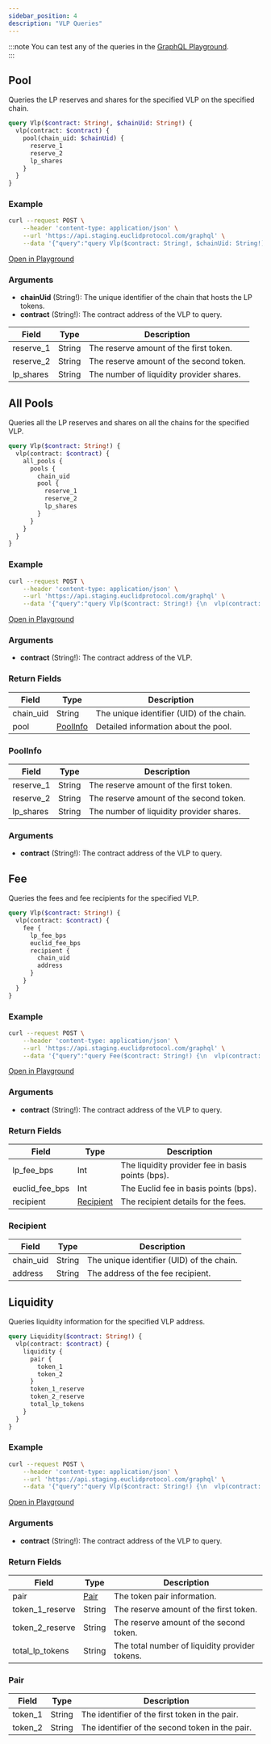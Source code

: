 ```yaml
---
sidebar_position: 4
description: "VLP Queries"
---
```


:::note
You can test any of the queries in the [GraphQL Playground](https://api.staging.euclidprotocol.com/).  
:::

## Pool 
Queries the LP reserves and shares for the specified VLP on the specified chain.

```graphql
query Vlp($contract: String!, $chainUid: String!) {
  vlp(contract: $contract) {
    pool(chain_uid: $chainUid) {
      reserve_1
      reserve_2
      lp_shares
    }
  }
}
```

### Example

```bash
curl --request POST \
    --header 'content-type: application/json' \
    --url 'https://api.staging.euclidprotocol.com/graphql' \
    --data '{"query":"query Vlp($contract: String!, $chainUid: String!) {\n  vlp(contract: $contract) {\n    pool(chain_uid: $chainUid) {\n      reserve_1\n      reserve_2\n      lp_shares\n    }\n  }\n}","variables":{"contract":"wasm1zhhfwhuyyc88jdr5rncn75uf0lf3pta4lwk68d6y7vncyqxxllrqun6zen","chainUid":"nibiru"}}'
```

[Open in Playground](https://api.staging.euclidprotocol.com/?explorerURLState=N4IgJg9gxgrgtgUwHYBcQC4QEcYIE4CeABAGoA2ADgBQAkUEqeAhlCukQMop4CWSA5gEIANEToALJnwCqPMOy68BggJRFgAHSREiAN0pV6jFmzFHuJtZu06iFCBDKHJfAPow57CVKSywVrVtbPAQAZ3xdBFcARkCgohDwvEjXACY4oMpXUMlEjKIAXziipAKQYRBdJl4mACMyMIwQax0NEHNmVjb2NoB3JlC4aIAvcXEAM17xGAICKAAOeYArMDwAVjwkKCQAdjWYcYAGMnGAZgoUJgAWMl6AawA2ebAHgh3dLYIsAA9vsjI8DgkA9hsg2sI4m0oC5fHJukQ2kgeLUeHgYOCtGUCkA)

### Arguments

- **chainUid** (String!): The unique identifier of the chain that hosts the LP tokens.
- **contract** (String!): The contract address of the VLP to query.

| Field                  | Type   | Description                                             |
|------------------------|--------|---------------------------------------------------------|
| reserve_1              | String | The reserve amount of the first token.                  |
| reserve_2              | String | The reserve amount of the second token.                 |
| lp_shares              | String | The number of liquidity provider shares.                |

## All Pools
Queries all the LP reserves and shares on all the chains for the specified VLP.

```graphql
query Vlp($contract: String!) {
  vlp(contract: $contract) {
    all_pools {
      pools {
        chain_uid
        pool {
          reserve_1
          reserve_2
          lp_shares
        }
      }
    }
  }
}
```

### Example

```bash
curl --request POST \
    --header 'content-type: application/json' \
    --url 'https://api.staging.euclidprotocol.com/graphql' \
    --data '{"query":"query Vlp($contract: String!) {\n  vlp(contract: $contract) {\n    all_pools {\n      pools {\n        chain_uid\n        pool {\n          reserve_1\n          reserve_2\n          lp_shares\n        }\n      }\n    }\n  }\n}","variables":{"contract":"wasm1zhhfwhuyyc88jdr5rncn75uf0lf3pta4lwk68d6y7vncyqxxllrqun6zen"}}'
```

[Open in Playground](https://api.staging.euclidprotocol.com/?explorerURLState=N4IgJg9gxgrgtgUwHYBcQC4QEcYIE4CeABAGoA2ADgBQAkUEqeAhlCukQMop4CWSA5gEIAlEWAAdJESIA3SlXqMWbInQbdloiVOlEmZMgH0KECGQDOYybt0mzl7TZtQAFkz6GYPMNafS7ZFY6ftJ4COb4MgiGAIy%2BIURhEXhRhgBM8SGUhuZuSZk2AL4FRMXBpb5lhSAANCAyTLxMAEZk4RggjkTiIIoarD3sPQDuTOZwMQBeLi4AZsMuMAQEUAAcqwBWYHgArHhIUEgA7DswswAMZLMAzBQoTAAsZMMA1gBsq2BvBEcyBwRYAAegIMeBwSDek2QPRqkmqhSAA)


### Arguments

- **contract** (String!): The contract address of the VLP.

### Return Fields

| Field                  | Type   | Description                                             |
|------------------------|--------|---------------------------------------------------------|
| chain_uid              | String | The unique identifier (UID) of the chain.               |
| pool                   | [PoolInfo](#poolinfo) | Detailed information about the pool.                   |

### PoolInfo

| Field                  | Type   | Description                                             |
|------------------------|--------|---------------------------------------------------------|
| reserve_1              | String | The reserve amount of the first token.                  |
| reserve_2              | String | The reserve amount of the second token.                 |
| lp_shares              | String | The number of liquidity provider shares.                |

### Arguments

- **contract** (String!): The contract address of the VLP to query.

## Fee 
Queries the fees and fee recipients for the specified VLP.

```graphql
query Vlp($contract: String!) {
  vlp(contract: $contract) {
    fee {
      lp_fee_bps
      euclid_fee_bps
      recipient {
        chain_uid
        address
      }
    }
  }
}
```

### Example

```bash
curl --request POST \
    --header 'content-type: application/json' \
    --url 'https://api.staging.euclidprotocol.com/graphql' \
    --data '{"query":"query Fee($contract: String!) {\n  vlp(contract: $contract) {\n    fee {\n      lp_fee_bps\n      euclid_fee_bps\n      recipient {\n        chain_uid\n        address\n      }\n    }\n  }\n}","variables":{"contract":"wasm1zhhfwhuyyc88jdr5rncn75uf0lf3pta4lwk68d6y7vncyqxxllrqun6zen"}}'
```

[Open in Playground](https://api.staging.euclidprotocol.com/?explorerURLState=N4IgJg9gxgrgtgUwHYBcQC4QEcYIE4CeABAGIIIAUAJFBKngIZQrpEDKKeAlkgOYCEASiLAAOkiJEAbgBsADhVr0mLIjTqcVwsRMlEAZuRHi9e%2BQH1DCcwCM5AZxOmiCGFBlcwl8rYdPTeAhQXHJcyCjGus5EUAAWDDzmMJ7%2BzgxgYIH2jlF6AL6pBbpFeSAANCBSDNwMNjII9hggOpKiIEqazG2sbQDuDPZwAIwAXrGx%2Br2xMAQEUAAc8wBWmQCseEhQSADsqzD6AAwy%2BgDMcigMACwyvQDWAGzzYPcE21KbBFgAHl8yMng4JD3EbINplcSlPJAA)

### Arguments

- **contract** (String!): The contract address of the VLP to query.

### Return Fields

| Field                  | Type   | Description                                             |
|------------------------|--------|---------------------------------------------------------|
| lp_fee_bps             | Int    | The liquidity provider fee in basis points (bps).       |
| euclid_fee_bps         | Int    | The Euclid fee in basis points (bps).                   |
| recipient              | [Recipient](#recipient) | The recipient details for the fees.                     |

### Recipient

| Field                  | Type   | Description                                             |
|------------------------|--------|---------------------------------------------------------|
| chain_uid              | String | The unique identifier (UID) of the chain.               |
| address                | String | The address of the fee recipient.                       |

## Liquidity 

Queries liquidity information for the specified VLP address.

```graphql
query Liquidity($contract: String!) {
  vlp(contract: $contract) {
    liquidity {
      pair {
        token_1
        token_2
      }
      token_1_reserve
      token_2_reserve
      total_lp_tokens
    }
  }
}
```

### Example

```bash
curl --request POST \
    --header 'content-type: application/json' \
    --url 'https://api.staging.euclidprotocol.com/graphql' \
    --data '{"query":"query Vlp($contract: String!) {\n  vlp(contract: $contract) {\n    liquidity {\n      pair {\n        token_1\n        token_2\n      }\n      token_1_reserve\n      token_2_reserve\n      total_lp_tokens\n    }\n  }\n}","variables":{"contract":"wasm1zhhfwhuyyc88jdr5rncn75uf0lf3pta4lwk68d6y7vncyqxxllrqun6zen"}}'
```

[Open in Playground](https://api.staging.euclidprotocol.com/?explorerURLState=N4IgJg9gxgrgtgUwHYBcQC4QEcYIE4CeABAGoA2ADgBQAkUEqeAhlCukQMop4CWSA5gEIAlEWAAdJESIA3SlXqMWbInQbdloiVOlEyPHDzA8Uxbbt0UmPPGMkWLKCAGtkAfQCM9h9KeukbgBM3hYAviG6fu4ebngIAM74MggRvi7ugbEJSSk6jhAoTGRulG5RSPER4TrVoSAANCAyTLxMAEZkCRgg5kTiIIoarP3s-QDuTPFwHgBeABZzAGZjczAEBFAAHJsAVmB4AKx4SFBIAOwHMIsADGSLAMwUhQAsZGPOAGybYB8EZzInAhYAAewLIZDwOCQHxmyH69UkdVCQA)

### Arguments

- **contract** (String!): The contract address of the VLP to query.

### Return Fields

| Field                  | Type   | Description                                             |
|------------------------|--------|---------------------------------------------------------|
| pair                   | [Pair](#pair) | The token pair information.                            |
| token_1_reserve        | String | The reserve amount of the first token.                  |
| token_2_reserve        | String | The reserve amount of the second token.                 |
| total_lp_tokens        | String | The total number of liquidity provider tokens.          |

### Pair

| Field                  | Type   | Description                                             |
|------------------------|--------|---------------------------------------------------------|
| token_1                | String | The identifier of the first token in the pair.          |
| token_2                | String | The identifier of the second token in the pair.         |
